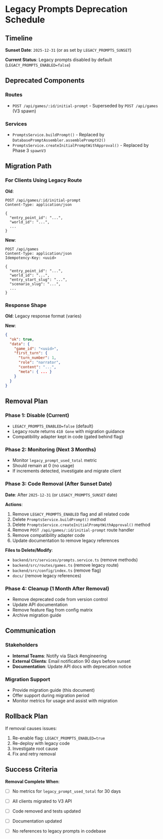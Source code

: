 # Legacy Prompts Deprecation Schedule

## Timeline

**Sunset Date**: `2025-12-31` (or as set by `LEGACY_PROMPTS_SUNSET`)

**Current Status**: Legacy prompts disabled by default (`LEGACY_PROMPTS_ENABLED=false`)

## Deprecated Components

### Routes

- `POST /api/games/:id/initial-prompt` - Superseded by `POST /api/games` (V3 spawn)

### Services

- `PromptsService.buildPrompt()` - Replaced by `DatabasePromptAssembler.assemblePromptV2()`
- `PromptsService.createInitialPromptWithApproval()` - Replaced by Phase 3 `spawnV3`

## Migration Path

### For Clients Using Legacy Route

**Old**:
```http
POST /api/games/:id/initial-prompt
Content-Type: application/json

{
  "entry_point_id": "...",
  "world_id": "...",
  ...
}
```

**New**:
```http
POST /api/games
Content-Type: application/json
Idempotency-Key: <uuid>

{
  "entry_point_id": "...",
  "world_id": "...",
  "entry_start_slug": "...",
  "scenario_slug": "...",
  ...
}
```

### Response Shape

**Old**: Legacy response format (varies)

**New**: 
```json
{
  "ok": true,
  "data": {
    "game_id": "<uuid>",
    "first_turn": {
      "turn_number": 1,
      "role": "narrator",
      "content": "...",
      "meta": { ... }
    }
  }
}
```

## Removal Plan

### Phase 1: Disable (Current)

- `LEGACY_PROMPTS_ENABLED=false` (default)
- Legacy route returns `410 Gone` with migration guidance
- Compatibility adapter kept in code (gated behind flag)

### Phase 2: Monitoring (Next 3 Months)

- Monitor `legacy_prompt_used_total` metric
- Should remain at 0 (no usage)
- If increments detected, investigate and migrate client

### Phase 3: Code Removal (After Sunset Date)

**Date**: After `2025-12-31` (or `LEGACY_PROMPTS_SUNSET` date)

**Actions**:
1. Remove `LEGACY_PROMPTS_ENABLED` flag and all related code
2. Delete `PromptsService.buildPrompt()` method
3. Delete `PromptsService.createInitialPromptWithApproval()` method
4. Remove `POST /api/games/:id/initial-prompt` route handler
5. Remove compatibility adapter code
6. Update documentation to remove legacy references

**Files to Delete/Modify**:
- `backend/src/services/prompts.service.ts` (remove methods)
- `backend/src/routes/games.ts` (remove legacy route)
- `backend/src/config/index.ts` (remove flag)
- `docs/` (remove legacy references)

### Phase 4: Cleanup (1 Month After Removal)

- Remove deprecated code from version control
- Update API documentation
- Remove feature flag from config matrix
- Archive migration guide

## Communication

### Stakeholders

- **Internal Teams**: Notify via Slack #engineering
- **External Clients**: Email notification 90 days before sunset
- **Documentation**: Update API docs with deprecation notice

### Migration Support

- Provide migration guide (this document)
- Offer support during migration period
- Monitor metrics for usage and assist with migration

## Rollback Plan

If removal causes issues:

1. Re-enable flag: `LEGACY_PROMPTS_ENABLED=true`
2. Re-deploy with legacy code
3. Investigate root cause
4. Fix and retry removal

## Success Criteria

**Removal Complete When**:
- [ ] No metrics for `legacy_prompt_used_total` for 30 days
- [ ] All clients migrated to V3 API
- [ ] Code removed and tests updated
- [ ] Documentation updated
- [ ] No references to legacy prompts in codebase

